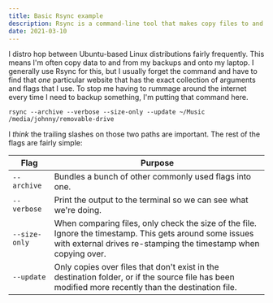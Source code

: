 ```yaml
---
title: Basic Rsync example
description: Rsync is a command-line tool that makes copy files to and from a remote server super easy. It's also great for keeping backup folders and external drive in sync with each other.
date: 2021-03-10
---
```


I distro hop between Ubuntu-based Linux distributions fairly frequently. This means I'm often copy data to and from my backups and onto my laptop. I generally use Rsync for this, but I usually forget the command and have to find that _one_ particular website that has the exact collection of arguments and flags that I use. To stop me having to rummage around the internet every time I need to backup something, I'm putting that command here.

```shell
rsync --archive --verbose --size-only --update ~/Music /media/johnny/removable-drive
```

I _think_ the trailing slashes on those two paths are important. The rest of the flags are fairly simple:

| Flag | Purpose |
| --- | --- |
| `--archive` | Bundles a bunch of other commonly used flags into one. |
| `--verbose` | Print the output to the terminal so we can see what we're doing. |
| `--size-only` | When comparing files, only check the size of the file. Ignore the timestamp. This gets around some issues with external drives re-stamping the timestamp when copying over. |
| `--update` | Only copies over files that don't exist in the destination folder, or if the source file has been modified more recently than the destination file. |
